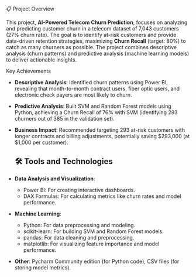 📋 Project Overview

This project, **AI-Powered Telecom Churn Prediction**, focuses on analyzing and predicting customer churn in a telecom dataset of 7,043 customers (27% churn rate). The goal is to identify at-risk customers and provide data-driven retention strategies, maximizing **Churn Recall** (target: 80%) to catch as many churners as possible. The project combines descriptive analysis (churn patterns) and predictive analysis (machine learning models) to deliver actionable insights.

Key Achievements
- **Descriptive Analysis**: Identified churn patterns using Power BI, revealing that month-to-month contract users, fiber optic users, and electronic check payers are most likely to churn.
- **Predictive Analysis**: Built SVM and Random Forest models using Python, achieving a Churn Recall of 76% with SVM (identifying 293 churners out of 385 in the validation set).
- **Business Impact**: Recommended targeting 293 at-risk customers with longer contracts and billing adjustments, potentially saving $293,000 (at $1,000 per customer).

  ## 🛠️ Tools and Technologies
- **Data Analysis and Visualization**:
  - Power BI: For creating interactive dashboards.
  - DAX Formulas: For calculating metrics like churn rates and model performance.
- **Machine Learning**:
  - Python: For data preprocessing and modeling.
  - scikit-learn: For building SVM and Random Forest models.
  - pandas: For data cleaning and preprocessing.
  - matplotlib: For visualizing feature importance and model performance.
- **Other**: Pycharm Community edition (for Python code), CSV files (for storing model metrics).
